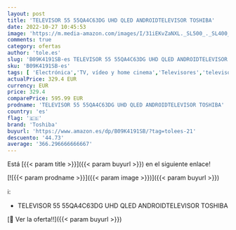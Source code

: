 ```yaml
---
layout: post
title: 'TELEVISOR 55 55QA4C63DG UHD QLED ANDROIDTELEVISOR TOSHIBA'
date: 2022-10-27 10:45:53
image: 'https://m.media-amazon.com/images/I/31iEKvZaNXL._SL500_._SL400_.jpg'
comments: true
category: ofertas
author: 'tole.es'
slug: 'B09K4191SB-es TELEVISOR 55 55QA4C63DG UHD QLED ANDROIDTELEVISOR TOSHIBA'
sku: 'B09K4191SB-es'
tags: [ 'Electrónica','TV, vídeo y home cinema','Televisores','televisor','toshiba','🇪🇸', ]
actualPrice: 329.4 EUR
currency: EUR
price: 329.4
comparePrice: 595.99 EUR
prodname: 'TELEVISOR 55 55QA4C63DG UHD QLED ANDROIDTELEVISOR TOSHIBA'
country: 'es'
flag: '🇪🇸'
brand: 'Toshiba'
buyurl: 'https://www.amazon.es/dp/B09K4191SB/?tag=tolees-21'
descuento: '44.73'
average: '366.296666666667'
---
```


Está [{{< param title >}}]({{< param buyurl >}}) en el siguiente enlace!

[![{{< param prodname >}}]({{< param image >}})]({{< param buyurl >}})

ℹ️:

- TELEVISOR 55 55QA4C63DG UHD QLED ANDROIDTELEVISOR TOSHIBA

[🛒 Ver la oferta!!]({{< param buyurl >}})
